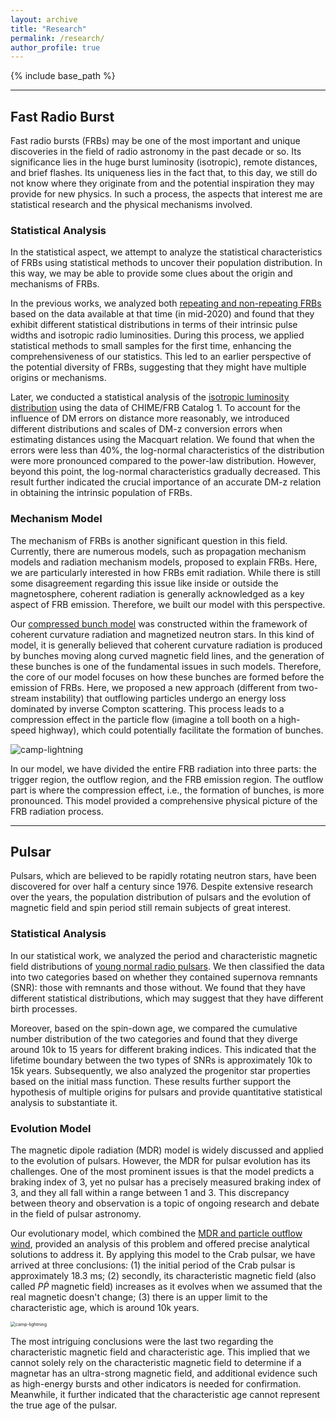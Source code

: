 ```yaml
---
layout: archive
title: "Research"
permalink: /research/
author_profile: true
---
```


{% include base_path %}

----

## Fast Radio Burst

Fast radio bursts (FRBs) may be one of the most important and unique discoveries in the field of radio astronomy in the past decade or so. Its significance lies in the huge burst luminosity (isotropic), remote distances, and brief flashes. Its uniqueness lies in the fact that, to this day, we still do not know where they originate from and the potential inspiration they may provide for new physics. In such a process, the aspects that interest me are statistical research and the physical mechanisms involved.

### Statistical Analysis

In the statistical aspect, we attempt  to analyze the statistical characteristics of FRBs using statistical methods to uncover their population distribution. In this way, we may be able to provide some clues about the origin and mechanisms of FRBs. 

In the previous works, we analyzed both [repeating and non-repeating FRBs](https://ui.adsabs.harvard.edu/abs/2021MNRAS.500.3275C/abstract) based on the data available at that time (in mid-2020) and found that they exhibit different statistical distributions in terms of their intrinsic pulse widths and isotropic radio luminosities. During this process, we applied statistical methods to small samples for the first time, enhancing the comprehensiveness of our statistics. This led to an earlier perspective of the potential diversity of FRBs, suggesting that they might have multiple origins or mechanisms.

Later, we conducted a statistical analysis of the [isotropic luminosity distribution](https://ui.adsabs.harvard.edu/abs/2022Ap%26SS.367...66C/abstract) using the data of CHIME/FRB Catalog 1. To account for the influence of DM errors on distance more reasonably, we introduced different distributions and scales of DM-z conversion errors when estimating distances using the Macquart relation. We found that when the errors were less than 40%, the log-normal characteristics of the distribution were more pronounced compared to the power-law distribution. However, beyond this point, the log-normal characteristics gradually decreased. This result further indicated the crucial importance of an accurate DM-z relation in obtaining the intrinsic population of FRBs.

### Mechanism Model

The mechanism of FRBs is another significant question in this field. Currently, there are numerous models, such as propagation mechanism models and radiation mechanism models, proposed to explain FRBs. Here, we are particularly interested in how FRBs emit radiation. While there is still some disagreement regarding this issue like inside or outside the magnetosphere, coherent radiation is generally acknowledged as a key aspect of FRB emission. Therefore, we built our model with this perspective.

Our [compressed bunch model](https://ui.adsabs.harvard.edu/abs/2023arXiv230810258C/abstract) was constructed within the framework of coherent curvature radiation and magnetized neutron stars. In this kind of model, it is generally believed that coherent curvature radiation is produced by bunches moving along curved magnetic field lines, and the generation of these bunches is one of the fundamental issues in such models. Therefore, the core of our model focuses on how these bunches are formed before the emission of FRBs. Here, we proposed a new approach (different from two-stream instability) that outflowing particles undergo an energy loss dominated by inverse Compton scattering. This process leads to a compression effect in the particle flow (imagine a toll booth on a high-speed highway), which could potentially facilitate the formation of bunches.

<img src="https://xianghancui.github.io/images/model.png" alt="camp-lightning"/>

In our model, we have divided the entire FRB radiation into three parts: the trigger region, the outflow region, and the FRB emission region. The outflow part is where the compression effect, i.e., the formation of bunches, is more pronounced. This model provided a comprehensive physical picture of the FRB radiation process.

----

## Pulsar

Pulsars, which are believed to be rapidly rotating neutron stars, have been discovered for over half a century since 1976. Despite extensive research over the years, the population distribution of pulsars and the evolution of magnetic field and spin period still remain subjects of great interest.

### Statistical Analysis

In our statistical work, we analyzed the period and characteristic magnetic field distributions of  [young normal radio pulsars](https://ui.adsabs.harvard.edu/abs/2021MNRAS.508..279C/abstract). We then classified the data into two categories based on whether they contained supernova remnants (SNR): those with remnants and those without. We found that they have different statistical distributions, which may suggest that they have different birth processes.

Moreover, based on the spin-down age, we compared the cumulative number distribution of the two categories and found that they diverge around 10k to 15 years for different braking indices. This indicated that the lifetime boundary between the two types of SNRs is approximately 10k to 15k years. Subsequently, we also analyzed the progenitor star properties based on the initial mass function. These results further support the hypothesis of multiple origins for pulsars and provide quantitative statistical analysis to substantiate it.

### Evolution Model

The magnetic dipole radiation (MDR) model is widely discussed and applied to the evolution of pulsars. However, the MDR for pulsar evolution has its challenges. One of the most prominent issues is that the model predicts a braking index of 3, yet no pulsar has a precisely measured braking index of 3, and they all fall within a range between 1 and 3. This discrepancy between theory and observation is a topic of ongoing research and debate in the field of pulsar astronomy.

Our evolutionary model, which combined the [MDR and particle outflow wind](https://ui.adsabs.harvard.edu/abs/2022Univ....8..628Z/abstract), provided an analysis of this problem and offered precise analytical solutions to address it. By applying this model to the Crab pulsar, we have arrived at three conclusions: (1) the initial period of the Crab pulsar is approximately 18.3 ms; (2) secondly, its characteristic magnetic field (also called $P \dot P$ magnetic field) increases as it evolves when we assumed that the real magnetic doesn't change; (3) there is an upper limit to the characteristic age, which is around 10k years.

<img src="https://xianghancui.github.io/images/P-Pdot.png" alt="camp-lightning" style="zoom: 50%;" />

The most intriguing conclusions were the last two regarding the characteristic magnetic field and characteristic age. This implied that we cannot solely rely on the characteristic magnetic field to determine if a magnetar has an ultra-strong magnetic field, and additional evidence such as high-energy bursts and other indicators is needed for confirmation. Meanwhile, it further indicated that the characteristic age cannot represent the true age of the pulsar.
